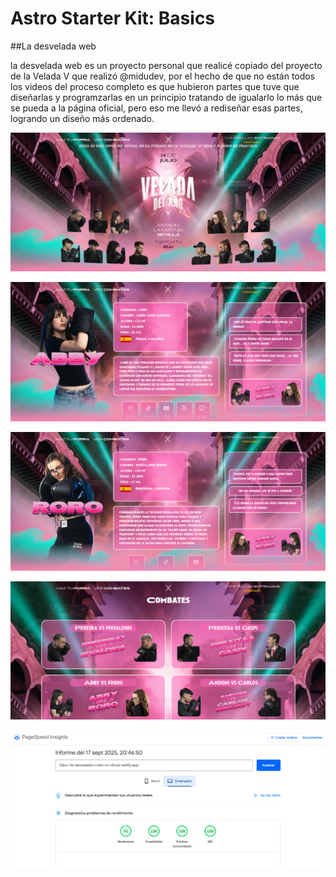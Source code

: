 # Astro Starter Kit: Basics

##La desvelada web

la desvelada web es un proyecto personal que realicé copiado del proyecto de la Velada V que realizó @midudev, 
por el hecho de que no están todos los videos del proceso completo es que hubieron partes que tuve que diseñarlas 
y programzarlas en un principio tratando de igualarlo lo más que se pueda a la página oficial, pero eso me llevó a 
rediseñar esas partes, logrando un diseño más ordenado.

![alt text](image.png)

![alt text](image-1.png)

![alt text](image-2.png)

![alt text](image-3.png)

![alt text](image-4.png)

